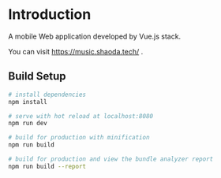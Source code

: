 # Introduction

A mobile Web application developed by Vue.js stack.

You can visit https://music.shaoda.tech/ .

## Build Setup

``` bash
# install dependencies
npm install

# serve with hot reload at localhost:8080
npm run dev

# build for production with minification
npm run build

# build for production and view the bundle analyzer report
npm run build --report
```
